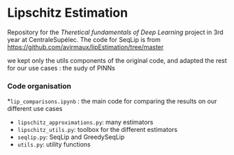 # Lipschitz Estimation

Repository for the *Theretical fundamentals of Deep Learning* project in 3rd year at CentraleSupélec.
The code for SeqLip is from https://github.com/avirmaux/lipEstimation/tree/master

we kept only the utils components of the original code, and adapted the rest for our use cases : the sudy of PINNs

### Code organisation

*`lip_comparisons.ipynb` : the main code for comparing the results on our different use cases
* `lipschitz_approximations.py`: many estimators
* `lipschitz_utils.py`: toolbox for the different estimators
* `seqlip.py`: SeqLip and GreedySeqLip
* `utils.py`: utility functions

